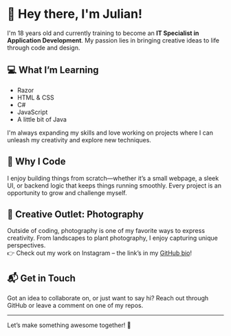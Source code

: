 # 👋 Hey there, I'm Julian!

I'm 18 years old and currently training to become an **IT Specialist in Application Development**. My passion lies in bringing creative ideas to life through code and design.

## 💻 What I’m Learning

- Razor
- HTML & CSS
- C#
- JavaScript
- A little bit of Java

I'm always expanding my skills and love working on projects where I can unleash my creativity and explore new techniques.

## 🚀 Why I Code

I enjoy building things from scratch—whether it’s a small webpage, a sleek UI, or backend logic that keeps things running smoothly. Every project is an opportunity to grow and challenge myself.

## 📸 Creative Outlet: Photography

Outside of coding, photography is one of my favorite ways to express creativity. From landscapes to plant photography, I enjoy capturing unique perspectives.  
👉 Check out my work on Instagram – the link’s in my [GitHub bio](https://github.com/goebelj)!

## 📬 Get in Touch

Got an idea to collaborate on, or just want to say hi? Reach out through GitHub or leave a comment on one of my repos.

---

Let’s make something awesome together! 🚀
